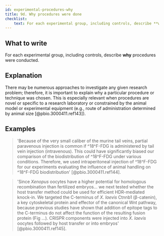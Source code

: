 ```yaml
---
id: experimental-procedures-why
title: 9d. Why procedures were done
checklist: 
    text: For each experimental group, including controls, describe **why** procedures were conducted.
---
```


## What to write

For each experimental group, including controls, describe **why** procedures were conducted.

## Explanation

There may be numerous approaches to investigate any
given research problem; therefore, it is important to explain why a
particular procedure or technique was chosen. This is especially
relevant when procedures are novel or specific to a research laboratory
or constrained by the animal model or experimental equipment (e.g.,
route of administration determined by animal size
[@pbio.3000411.ref143]).

## Examples

> 'Because of the very small caliber of the murine tail veins, partial
paravenous injection is common if ^18^F-FDG is administered by tail vein
injection (intravenous). This could have significantly biased our
comparison of the biodistribution of ^18^F-FDG under various conditions.
Therefore, we used intraperitoneal injection of ^18^F-FDG for our
experiments evaluating the influence of animal handling on ^18^F-FDG
biodistribution' [@pbio.3000411.ref144].

> 'Since *Xenopus* oocytes have a higher potential for homologous
recombination than fertilized embryos... we next tested whether the host
transfer method could be used for efficient HDR-mediated knock-in. We
targeted the C-terminus of *X*. *laevis* Ctnnb1 (β-catenin), a key
cytoskeletal protein and effector of the canonical Wnt pathway, because
previous studies have shown that addition of epitope tags to the
C-terminus do not affect the function of the resulting fusion protein
(Fig ...). CRISPR components were injected into *X*. *laevis* oocytes
followed by host transfer or into embryos' [@pbio.3000411.ref145].
